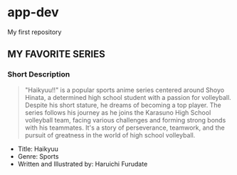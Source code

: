 # app-dev
My first repository

## MY FAVORITE SERIES

### Short Description
> "Haikyuu!!" is a popular sports anime series centered around Shoyo Hinata, a determined high school student with a passion for volleyball. Despite his short stature, he dreams of becoming a top player. The series follows his journey as he joins the Karasuno High School volleyball team, facing various challenges and forming strong bonds with his teammates. It's a story of perseverance, teamwork, and the pursuit of greatness in the world of high school volleyball.

- Title: Haikyuu
- Genre: Sports
- Written and Illustrated by: Haruichi Furudate
